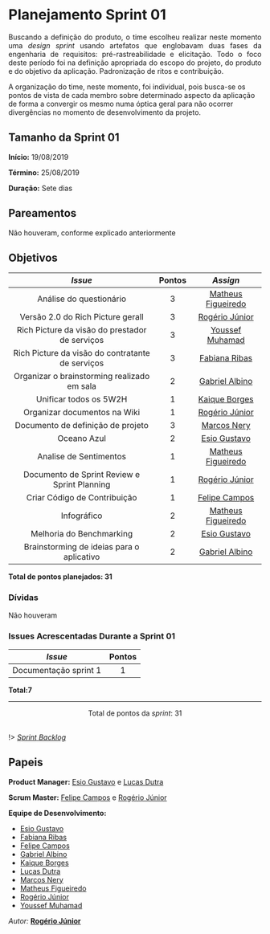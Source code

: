 # Planejamento Sprint 01

<p align="justify">
Buscando a definição do produto, o time escolheu realizar neste momento uma <i>design sprint</i> usando artefatos que englobavam duas fases da engenharia de requisitos: pré-rastreabilidade e elicitação. Todo o foco deste período foi na definição apropriada do escopo do projeto, do produto e do objetivo da aplicação. Padronização de ritos e contribuição.

A organização do time, neste momento, foi individual, pois busca-se os pontos de vista de cada membro sobre determinado aspecto da aplicação de forma a convergir os mesmo numa óptica geral para não ocorrer divergências no momento de desenvolvimento da projeto.
</p>


## Tamanho da Sprint 01      
**Início:** 19/08/2019
   
**Término:** 25/08/2019   

**Duração:** Sete dias   

## Pareamentos   

Não houveram, conforme explicado anteriormente

## Objetivos   

|     _Issue_      |    Pontos   |     *Assign*     |
|:----------------:|:-----------:|:----------------:|
| Análise do questionário | 3 | [Matheus Figueiredo](https://github.com/Matheusss03) |
| Versão 2.0 do Rich Picture gerall | 3 | [Rogério Júnior](https://github.com/rogerioo) |
| Rich Picture da visão do prestador de serviços | 3 | [Youssef Muhamad](https://github.com/youssef-md) |
| Rich Picture da visão do contratante de serviços | 3 | [Fabiana Ribas](https://github.com/FabianaRibas) |
| Organizar o brainstorming realizado em sala | 2 | [Gabriel Albino](https://github.com/gabrielalbino) |
| Unificar todos os 5W2H | 1 | [Kaique Borges](https://github.com/kaiqueborges) |
| Organizar documentos na Wiki | 1 | [Rogério Júnior](https://github.com/rogerioo) |
| Documento de definição de projeto | 3 | [Marcos Nery](https://github.com/MarcosNBJ) |
| Oceano Azul | 2 | [Esio Gustavo](https://github.com/EsioFreitas) |
| Analise de Sentimentos | 1 | [Matheus Figueiredo](https://github.com/Matheusss03) |
| Documento de Sprint Review e Sprint Planning | 1 | [Rogério Júnior](https://github.com/rogerioo) |
| Criar Código de Contribuição| 1 | [Felipe Campos](https://github.com/fepas) |
| Infográfico | 2 | [Matheus Figueiredo](https://github.com/Matheusss03) |
| Melhoria do Benchmarking | 2 | [Esio Gustavo](https://github.com/EsioFreitas) |
| Brainstorming de ideias para o aplicativo | 2 | [Gabriel Albino](https://github.com/gabrielalbino) |

<b>Total de pontos planejados: 31</b>  

### Dívidas    

Não houveram

### Issues Acrescentadas Durante a Sprint 01

|     _Issue_      |    Pontos   |
|:----------------:|:-----------:|
| Documentação sprint 1 | 1 |

<b>Total:7</b> 

***

<div style="text-align: center"> Total de pontos da <i>sprint</i>: 31 </div> <br>

<!---Colocar no link abaixo as issues alocadas no milestone da Sprint--->
!> [_Sprint_ _Backlog_](https://github.com/2019-2-arquitetura-e-desenho/Wiki/milestone/1?closed=1)  

## Papeis


**Product Manager:** [Esio Gustavo](https://github.com/EsioFreitas) e [Lucas Dutra](https://github.com/lucasdutraf) 

**Scrum Master:** [Felipe Campos](https://github.com/fepas) e [Rogério Júnior](https://github.com/rogerioo)

**Equipe de Desenvolvimento:** 
- [Esio Gustavo](https://github.com/EsioFreitas)
- [Fabiana Ribas](https://github.com/FabianaRibas)
- [Felipe Campos](https://github.com/fepas)
- [Gabriel Albino](https://github.com/gabrielalbino)
- [Kaique Borges](https://github.com/kaiqueborges)
- [Lucas Dutra](https://github.com/lucasdutraf)
- [Marcos Nery](https://github.com/MarcosNBJ)
- [Matheus Figueiredo](https://github.com/Matheusss03)
- [Rogério Júnior](https://github.com/rogerioo)
- [Youssef Muhamad](https://github.com/youssef-md)

*Autor:* **[Rogério Júnior](https://github.com/rogerioo)**
